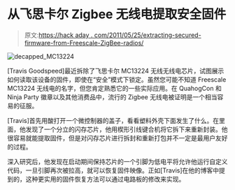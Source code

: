 # 从飞思卡尔 Zigbee 无线电提取安全固件

> 原文:[https://hack aday . com/2011/05/25/extracting-secured-firmware-from-Freescale-ZigBee-radios/](https://hackaday.com/2011/05/25/extracting-secured-firmware-from-freescale-zigbee-radios/)

![decapped_MC13224](../Images/28a41763127cfd407b950644b4852cc8.png "decapped_MC13224")

[Travis Goodspeed]最近拆除了飞思卡尔 MC13224 无线无线电芯片，试图展示如何读取该设备的固件，即使在“安全”模式下锁定。虽然您可能不知道 Freescale MC13224 无线电的名字，但您肯定熟悉它的一些实际应用。在 QuahogCon 和 Ninja Party 徽章以及其他消费品中，流行的 Zigbee 无线电被证明是一个相当容易的征服。

[Travis]首先用酸打开一个微控制器的盖子，看看塑料外壳下面发生了什么。在里面，他发现了一个分立的闪存芯片，他用楔形引线键合机将它拆下来重新封装。他很容易就能提取固件，但是对闪存芯片进行拆封和重新打包并不一定是最用户友好的过程。

深入研究后，他发现在启动期间保持芯片的一个引脚为低电平将允许他运行自定义代码，一旦引脚再次被拉高，就可以恢复固件映像。正如[Travis]在他的博客中提到的，这种更实用的固件恢复方法可以通过电路板的修改来实现。
